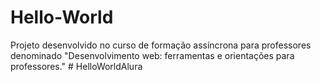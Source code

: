 # Hello-World
Projeto desenvolvido no curso de formação assíncrona para professores denominado "Desenvolvimento web: ferramentas e orientações para professores."
#   H e l l o W o r l d A l u r a  
 